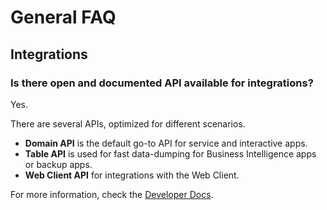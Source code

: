 # General FAQ

## Integrations

### Is there open and documented API available for integrations?

Yes.

There are several APIs, optimized for different scenarios.

* **Domain API** is the default go-to API for service and interactive apps.
* **Table API** is used for fast data-dumping for Business Intelligence apps or backup apps.
* **Web Client API** for integrations with the Web Client.

For more information, check the [Developer Docs](https://docs.erp.net/dev/).
